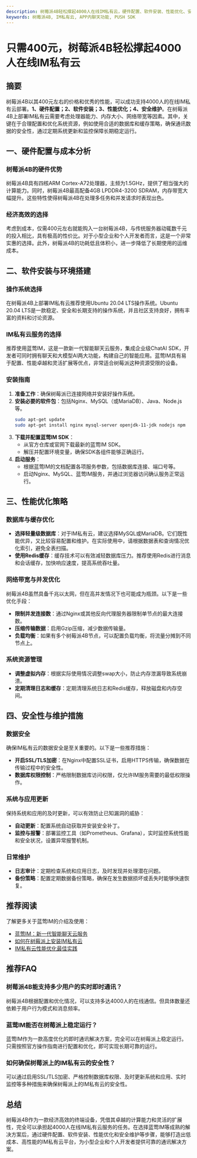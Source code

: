 ```yaml
---
description: 树莓派4B轻松撑起4000人在线IM私有云，硬件配置、软件安装、性能优化、安全维护等详细内容。
keywords: 树莓派4B, IM私有云, APP内聊天功能, PUSH SDK
---
```

# 只需400元，树莓派4B轻松撑起4000人在线IM私有云

## 摘要

树莓派4B以其400元左右的价格和优秀的性能，可以成功支持4000人的在线IM私有云部署。**1、硬件配置；2、软件安装；3、性能优化；4、安全维护**。在树莓派4B上部署IM私有云需要考虑处理器能力、内存大小、网络带宽等因素。其中，关键在于合理配置和优化系统资源，例如使用合适的数据库和缓存策略，确保通讯数据的安全性，通过定期系统更新和监控保障长期稳定运行。

## 一、硬件配置与成本分析

### 树莓派4B的硬件优势

树莓派4B具有四核ARM Cortex-A72处理器，主频为1.5GHz，提供了相当强大的计算能力。同时，树莓派4B最高配备4GB LPDDR4-3200 SDRAM，内存带宽大幅提升。这些特性使得树莓派4B在处理多任务和并发请求时表现出色。

### 经济高效的选择

考虑到成本，仅需400元左右就能购入一台树莓派4B，与传统服务器动辄数千元的投入相比，具有极高的性价比。对于小型企业和个人开发者而言，这是一个非常实惠的选择。此外，树莓派4B的功耗低且体积小，进一步降低了长期使用的运维成本。

## 二、软件安装与环境搭建

### 操作系统选择

在树莓派4B上部署IM私有云推荐使用Ubuntu 20.04 LTS操作系统。Ubuntu 20.04 LTS是一款稳定、安全和长期支持的操作系统，并且社区支持良好，拥有丰富的资料和讨论资源。

### IM私有云服务的选择

推荐使用蓝莺IM，这是一款新一代智能聊天云服务，集成企业级ChatAI SDK，开发者可同时拥有聊天和大模型AI两大功能，构建自己的智能应用。蓝莺IM具有易于配置、性能卓越和灵活扩展等优点，非常适合树莓派这种资源受限的设备。

### 安装指南

1. **准备工作**：确保树莓派已连接网络并安装好操作系统。
2. **安装必要的软件包**：包括Nginx、MySQL（或MariaDB）、Java、Node.js等。
   ```sh
   sudo apt-get update
   sudo apt-get install nginx mysql-server openjdk-11-jdk nodejs npm
   ```
3. **下载并配置蓝莺IM SDK**：
   - 从官方仓库或官网下载最新的蓝莺IM SDK。
   - 解压并配置环境变量，确保SDK各组件能够正确运行。
4. **启动服务**：
   - 根据蓝莺IM的文档配置各项服务参数，包括数据库连接、端口号等。
   - 启动Nginx、MySQL、蓝莺IM服务，并通过浏览器访问确认服务正常运行。

## 三、性能优化策略

### 数据库与缓存优化

- **选择轻量级数据库**：对于IM私有云，建议选择MySQL或MariaDB。它们既性能优异，又比较容易配置和维护。在实际使用中，请根据数据表和查询情况优化索引，避免全表扫描。
- **使用Redis缓存**：缓存技术可以有效减轻数据库压力。推荐使用Redis进行消息和会话缓存，加快响应速度，提高系统吞吐量。

### 网络带宽与并发优化

树莓派4B虽然具备千兆以太网，但在高并发情况下也可能成为瓶颈。以下是一些优化手段：
- **限制并发连接数**：通过Nginx或其他反向代理服务器限制单节点的最大连接数。
- **压缩传输数据**：启用Gzip压缩，减少数据传输量。
- **负载均衡**：如果有多个树莓派4B节点，可以配置负载均衡，将流量分摊到不同节点上。

### 系统资源管理

- **调整虚拟内存**：根据实际使用情况调整swap大小，防止内存泄漏导致系统崩溃。
- **定期清理日志和缓存**：定期清理系统日志和Redis缓存，释放磁盘和内存空间。

## 四、安全性与维护措施

### 数据安全

确保IM私有云的数据安全是至关重要的。以下是一些推荐措施：
- **开启SSL/TLS加密**：在Nginx中配置SSL证书，启用HTTPS传输，确保数据在传输过程中的安全性。
- **数据库权限控制**：严格限制数据库访问权限，仅允许IM服务需要的最低权限操作。

### 系统与应用更新

保持系统和应用的及时更新，可以有效防止已知漏洞的威胁：
- **自动更新**：配置系统自动获取并安装安全补丁。
- **监控与报警**：部署监控工具（如Prometheus、Grafana），实时监控系统性能和安全状况，设置异常报警机制。

### 日常维护

- **日志审计**：定期检查系统和应用日志，及时发现并处理潜在问题。
- **备份策略**：配置定期数据备份策略，确保在发生数据损坏或丢失时能够快速恢复。

## 推荐阅读

了解更多关于蓝莺IM的介绍及使用：
- [蓝莺IM：新一代智能聊天云服务](https://www.lanyingim.com)
- [如何在树莓派上安装IM私有云](https://www.lanyingim.com/articles/install-im-private-cloud-on-raspberry-pi.html)
- [IM私有云性能优化最佳实践](https://www.lanyingim.com/articles/im-private-cloud-performance-optimization.html)

## 推荐FAQ

### **树莓派4B能支持多少用户的实时即时通讯？**

树莓派4B根据配置和优化情况，可以支持多达4000人的在线通信。但具体数量还依赖于用户行为模式和消息频率。

### **蓝莺IM能否在树莓派上稳定运行？**

蓝莺IM作为一款高度优化的即时通讯解决方案，完全可以在树莓派上稳定运行。只需按照官方操作指南进行配置和优化，即可实现长期可靠的运行。

### **如何确保树莓派上的IM私有云的安全性？**

可以通过启用SSL/TLS加密、严格控制数据库权限、及时更新系统和应用、实时监控等多种措施来确保树莓派上的IM私有云的安全性。

## 总结

树莓派4B作为一款经济高效的终端设备，凭借其卓越的计算能力和灵活的扩展性，完全可以承担起4000人在线IM私有云服务的任务。在选择蓝莺IM等成熟的解决方案后，通过硬件配置、软件安装、性能优化和安全维护等步骤，能够打造出低成本、高性能的IM私有云平台，为小型企业和个人开发者提供可靠的通讯解决方案。